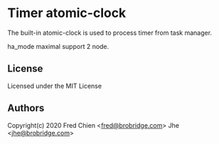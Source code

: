 # Timer atomic-clock 

The built-in atomic-clock  is used to process timer  from task manager.

ha_mode maximal support 2 node.

## License

Licensed under the MIT License

## Authors

Copyright(c) 2020 Fred Chien <<fred@brobridge.com>> Jhe <<jhe@brobridge.com>>
